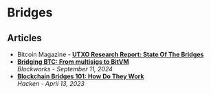 # Bridges

## Articles
- Bitcoin Magazine - [**UTXO Research Report: State Of The Bridges**](https://bitcoinmagazine.com/technical/state-of-the-bridges)
- [**Bridging BTC: From multisigs to BitVM**](https://blockworks.co/newsletter/research/issue/post_d08feb9f-1ecf-4108-85fe-878d48edd78d)
  <br/>_Blockworks - September 11, 2024_
- [**Blockchain Bridges 101: How Do They Work**](https://hacken.io/discover/blockchain-bridges/)
  <br/>_Hacken - April 13, 2023_
